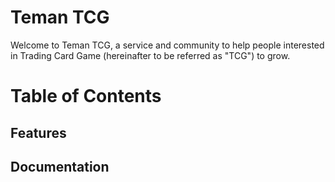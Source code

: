 # Teman TCG

Welcome to Teman TCG, a service and community to help people interested in Trading Card Game (hereinafter to be referred as "TCG") to grow.

# Table of Contents

## Features

## Documentation

